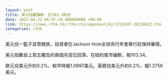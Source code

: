 ```yaml
---
layout: post
title: 美元指數偏軟　於103.3附近
date: 2023-08-22 06:47:29.000000000 +08:00
link: https://news.rthk.hk/rthk/ch/component/k2/1714507-20230822.htm
categories: rthk
---
```


美元兌一籃子貨幣微跌，投資者在Jackson Hole全球央行年會舉行前保持審慎。

美元指數自上周五觸及的兩個月高位回落，在紐約尾市偏軟，報103.34。

歐元兌美元升約0.2%，較早時報1.0897美元。英鎊兌美元升約0.2%，報1.2756美元。
